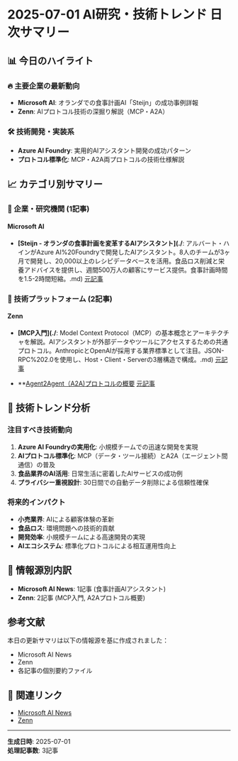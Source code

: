 # 2025-07-01 AI研究・技術トレンド 日次サマリー

## 📊 今日のハイライト

### 🔥 主要企業の最新動向
- **Microsoft AI**: オランダでの食事計画AI「Steijn」の成功事例詳報
- **Zenn**: AIプロトコル技術の深掘り解説（MCP・A2A）

### 🛠️ 技術開発・実装系
- **Azure AI Foundry**: 実用的AIアシスタント開発の成功パターン
- **プロトコル標準化**: MCP・A2A両プロトコルの技術仕様解説

## 📈 カテゴリ別サマリー

### 🏢 企業・研究機関 (1記事)

#### Microsoft AI
- **[Steijn - オランダの食事計画を変革するAIアシスタント](./**: アルバート・ハインがAzure AI%20Foundryで開発したAIアシスタント。8人のチームが3ヶ月で開発し、20,000以上のレシピデータベースを活用。食品ロス削減と栄養アドバイスを提供し、週間500万人の顧客にサービス提供。食事計画時間を1.5-2時間短縮。.md)
[元記事](https://news.microsoft.com/source/emea/features/steijn-the-ai-assistant-transforming-meal-planning-for-millions-in-the-netherlands/)

### 🔧 技術プラットフォーム (2記事)

#### Zenn
- **[MCP入門](./**: Model Context Protocol（MCP）の基本概念とアーキテクチャを解説。AIアシスタントが外部データやツールにアクセスするための共通プロトコル。AnthropicとOpenAIが採用する業界標準として注目。JSON-RPC%202.0を使用し、Host・Client・Serverの3層構造で構成。.md)
[元記事](https://zenn.dev/mkj/articles/0ed4d02ef3439c)

- **[Agent2Agent（A2A)プロトコルの概要](./**:%20GoogleによるAgent2Agent（A2A）プロトコルの概要解説。AIエージェント同士が相互通信するためのオープンプロトコル。シンプルさ、エンタープライズ対応、非同期ファースト、モダリティ非依存、不透明な実行エージェントの5原則に基づく設計。MCPとの相補的関係性も解説。.md)
[元記事](https://zenn.dev/hakoten/articles/06557100337fb3)

## 🚀 技術トレンド分析

### 注目すべき技術動向
1. **Azure AI Foundryの実用化**: 小規模チームでの迅速な開発を実現
2. **AIプロトコル標準化**: MCP（データ・ツール接続）とA2A（エージェント間通信）の普及
3. **食品業界のAI活用**: 日常生活に密着したAIサービスの成功例
4. **プライバシー重視設計**: 30日間での自動データ削除による信頼性確保

### 将来的インパクト
- **小売業界**: AIによる顧客体験の革新
- **食品ロス**: 環境問題への技術的貢献
- **開発効率**: 小規模チームによる高速開発の実現
- **AIエコシステム**: 標準化プロトコルによる相互運用性向上

## 📝 情報源別内訳
- **Microsoft AI News**: 1記事 (食事計画AIアシスタント)
- **Zenn**: 2記事 (MCP入門, A2Aプロトコル概要)

## 参考文献
本日の更新サマリは以下の情報源を基に作成されました：
- Microsoft AI News
- Zenn
- 各記事の個別要約ファイル

## 🔗 関連リンク
- [Microsoft AI News](https://news.microsoft.com/source/topics/ai/)
- [Zenn](https://zenn.dev/)

---
**生成日時**: 2025-07-01  
**処理記事数**: 3記事  
